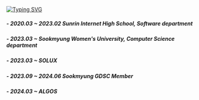 [![Typing SVG](https://readme-typing-svg.demolab.com?font=Fira+Code&pause=1000&color=000000&random=false&width=435&lines=Kim+Sehee+%E2%9A%BE%F0%9F%A6%8A)](https://git.io/typing-svg)</br>
<!--[![Anurag's GitHub stats](https://github-readme-stats.vercel.app/api?username=sehee0207)](https://github.com/anuraghazra/github-readme-stats) -->

##### - <i>2020.03 ~ 2023.02</i> Sunrin Internet High School, Software department
##### - <i>2023.03 ~</i> Sookmyung Women's University, Computer Science department
##### - <i>2023.03 ~</i> SOLUX
##### - <i>2023.09 ~ 2024.06</i> Sookmyung GDSC Member
##### - <i>2024.03 ~</i> ALGOS


<!--
**sehee0207/sehee0207** is a ✨ _special_ ✨ repository because its `README.md` (this file) appears on your GitHub profile.

Here are some ideas to get you started:

- 🔭 I’m currently working on ...
- 🌱 I’m currently learning ...
- 👯 I’m looking to collaborate on ...
- 🤔 I’m looking for help with ...
- 💬 Ask me about ...
- 📫 How to reach me: ...
- 😄 Pronouns: ...
- ⚡ Fun fact: ...
-->
